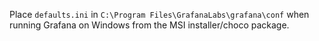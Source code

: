 Place `defaults.ini` in `C:\Program Files\GrafanaLabs\grafana\conf` when running Grafana on Windows from the MSI installer/choco package.
